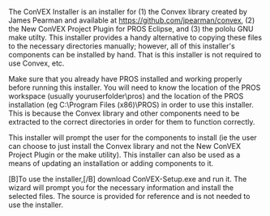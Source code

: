 The ConVEX Installer is an installer for (1) the Convex library created by James Pearman and available at https://github.com/jpearman/convex, (2) the New ConVEX Project Plugin for PROS Eclipse, and (3) the pololu GNU make utilty. This installer provides a handy alternative to copying these files to the necessary directories manually; however, all of this installer's components can be installed by hand. That is this installer is not required to use Convex, etc. 

Make sure that you already have PROS installed and working properly before running this installer. You will need to know the location of the PROS workspace (usually youruserfolder\pros) and the location of the PROS installation (eg C:\Program Files (x86)\PROS) in order to use this installer. This is because the Convex library and other components need to be extracted to the correct directories in order for them to function correctly. 

This installer will prompt the user for the components to install (ie the user can choose to just install the Convex library and not the New ConVEX Project Plugin or the make utility). This installer can also be used as a means of updating an installation or adding components to it.

[B]To use the installer,[/B] download ConVEX-Setup.exe and run it. The wizard will prompt you for the necessary information and install the selected files. The source is provided for reference and is not needed to use the installer.